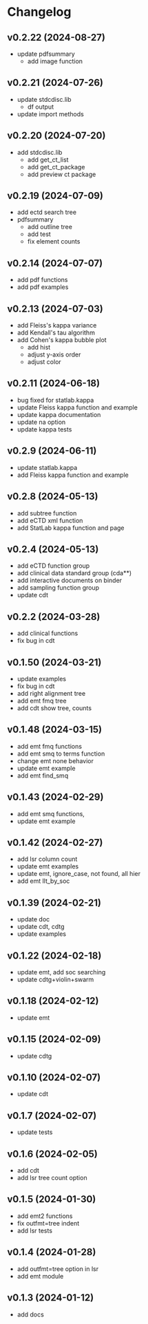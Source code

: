 # Changelog

<!--next-version-placeholder-->

## v0.2.22 (2024-08-27)

- update pdfsummary
    - add image function

## v0.2.21 (2024-07-26)

- update stdcdisc.lib
    - df output
- update import methods

## v0.2.20 (2024-07-20)

- add stdcdisc.lib
    - add get_ct_list
    - add get_ct_package
    - add preview ct package

## v0.2.19 (2024-07-09)

- add ectd search tree 
- pdfsummary
    - add outline tree
    - add test
    - fix element counts

## v0.2.14 (2024-07-07)

- add pdf functions
- add pdf examples

## v0.2.13 (2024-07-03)

- add Fleiss's kappa variance
- add Kendall's tau algorithm
- add Cohen's kappa bubble plot
    - add hist
    - adjust y-axis order 
    - adjust color

## v0.2.11 (2024-06-18)

- bug fixed for statlab.kappa
- update Fleiss kappa function and example
- update kappa documentation
- update na option
- update kappa tests

## v0.2.9 (2024-06-11)

- update statlab.kappa
- add Fleiss kappa function and example

## v0.2.8 (2024-05-13)

- add subtree function
- add eCTD xml function
- add StatLab kappa function and page

## v0.2.4 (2024-05-13)

- add eCTD function group
- add clinical data standard group (cda**)
- add interactive documents on binder
- add sampling function group
- update cdt

## v0.2.2 (2024-03-28)

- add clinical functions
- fix bug in cdt

## v0.1.50 (2024-03-21)

- update examples
- fix bug in cdt
- add right alignment tree
- add emt fmq tree
- add cdt show tree, counts

## v0.1.48 (2024-03-15)

- add emt fmq functions
- add emt smq to terms function
- change emt none behavior
- update emt example
- add emt find_smq 

## v0.1.43 (2024-02-29)

- add emt smq functions, 
- update emt example 

## v0.1.42 (2024-02-27)

- add lsr column count
- update emt examples
- update emt, ignore_case, not found, all hier
- add emt llt_by_soc

## v0.1.39 (2024-02-21)

- update doc
- update cdt, cdtg
- update examples

## v0.1.22 (2024-02-18)

- update emt, add soc searching
- update cdtg+violin+swarm

## v0.1.18 (2024-02-12)

- update emt

## v0.1.15 (2024-02-09)

- update cdtg

## v0.1.10 (2024-02-07)

- update cdt

## v0.1.7 (2024-02-07)

- update tests

## v0.1.6 (2024-02-05)

- add cdt 
- add lsr tree count option

## v0.1.5 (2024-01-30)

- add emt2 functions
- fix outfmt=tree indent
- add lsr tests

## v0.1.4 (2024-01-28)

- add outfmt=tree option in lsr
- add emt module

## v0.1.3 (2024-01-12)

- add docs
